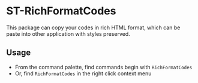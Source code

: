 # ST-RichFormatCodes

This package can copy your codes in rich HTML format, which can be paste into other application with styles preserved.

## Usage

- From the command palette, find commands begin with `RichFormatCodes`
- Or, find `RichFormatCodes` in the right click context menu
